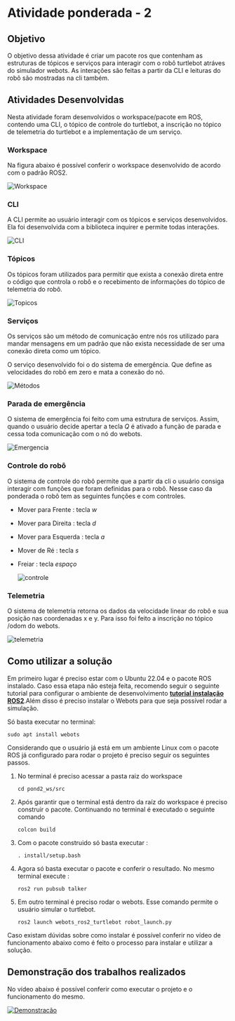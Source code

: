 # Atividade ponderada - 2

## Objetivo 
O objetivo dessa atividade é criar um pacote ros que contenham as estruturas de tópicos e serviços para interagir com o robô turtlebot atráves do simulador webots. As interações são feitas a partir da CLI e leituras do robô são mostradas na cli também. 

## Atividades Desenvolvidas 

Nesta atividade foram desenvolvidos o workspace/pacote em ROS, contendo uma CLI, o tópico de controle do turtlebot, a inscrição no tópico de telemetria do turtlebot e a implementação de um serviço. 


### Workspace 

Na figura abaixo é possível conferir o workspace desenvolvido de acordo com o padrão ROS2. 

   ![Workspace ](./assets/workspace.png)

### CLI 
A CLI permite ao usuário interagir com os tópicos e serviços desenvolvidos. Ela foi desenvolvida com a biblioteca inquirer e permite todas interações. 

   ![CLI ](./assets/cli.png)


### Tópicos
Os tópicos foram utilizados para permitir que exista a conexão direta entre o código que controla o robô e o recebimento de informações do tópico de telemetria do robô. 

   ![Topicos](./assets/topico.png)


### Serviços 

Os serviços são um método de comunicação entre nós ros utilizado para mandar mensagens em um padrão que não exista necessidade de ser uma conexão direta como um tópico.

O serviço desenvolvido foi o do sistema de emergência. Que define as velocidades do robô em zero e mata a conexão do nó. 

   ![Métodos](./assets/service.png)

### Parada de emergência 

O sistema de emergência foi feito com uma estrutura de serviços. Assim, quando o usuário decide apertar a tecla *Q* é ativado a função de parada e cessa toda comunicação com o nó do webots. 

   ![Emergencia](./assets/service.png)

### Controle do robô
O sistema de controle do robô permite que a partir da cli o usuário consiga interagir com funções que foram definidas para o robô. Nesse caso da ponderada o robô tem as seguintes funções e com controles.

- Mover para Frente : tecla *w*
- Mover para Direita : tecla *d* 
- Mover para Esquerda : tecla *a*
- Mover de Ré : tecla *s*
- Freiar : tecla *espaço*

   ![controle](./assets/movement.png)


### Telemetria 

O sistema de telemetria retorna os dados da velocidade linear do robô e sua posição nas coordenadas x e y. Para isso foi feito a inscrição no tópico /odom do webots. 

   ![telemetria](./assets/odom.png)


## Como utilizar a solução 

Em primeiro lugar é preciso estar com o Ubuntu 22.04 e o pacote ROS instalado. Caso essa etapa não esteja feita, recomendo seguir o seguinte tutorial para configurar o ambiente de desenvolvimento **[tutorial instalação ROS2](https://rmnicola.github.io/m6-ec-encontros/E01/ros)**.Além disso é preciso instalar o Webots para que seja possível rodar a simulação. 

Só basta executar no terminal: 
  ```console
sudo apt install webots
  ``` 


Considerando que o usuário já está em um ambiente Linux com o pacote ROS já configurado para rodar o projeto é preciso seguir os seguintes passos. 

 1. No terminal é preciso acessar a pasta raiz do workspace 

    ```console
    cd pond2_ws/src
    ``` 

2. Após garantir que o terminal está dentro da raíz do workspace é preciso construir o pacote. Continuando no terminal é executado o seguinte comando 

    ```console
    colcon build
    ``` 

3. Com o pacote construido só basta executar :


    ```console
	. install/setup.bash
      ```

4. Agora só basta executar o pacote e conferir o resultado. No mesmo terminal execute : 

    ```console 
    ros2 run pubsub talker 
    ```  

5. Em outro terminal é preciso rodar o webots. Esse comando permite o usuário simular o turtlebot. 


    ```console
    ros2 launch webots_ros2_turtlebot robot_launch.py
    ``` 



Caso existam dúvidas sobre como instalar é possível conferir no vídeo de funcionamento abaixo como é feito o processo para instalar e utilizar a solução. 


## Demonstração dos trabalhos realizados 

No vídeo abaixo é possível conferir como executar o projeto e o funcionamento do mesmo. 

[![Demonstração](https://img.youtube.com/vi/iquhxcx8Fas/0.jpg)](https://www.youtube.com/watch?v=iquhxcx8Fas)

